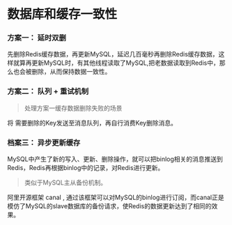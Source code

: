 # 数据库和缓存一致性
### 方案一： 延时双删
先删除Redis缓存数据，再更新MySQL，延迟几百毫秒再删除Redis缓存数据，这样就算再更新MySQL时，有其他线程读取了MySQL,把老数据读取到Redis中，那么也会被删除，从而保持数据一致性。


### 方案二： 队列 + 重试机制
> 处理方案一缓存数据删除失败的场景

将 需要删除的Key发送至消息队列，再自行消费Key删除消息。


### 档案三： 异步更新缓存
MySQL中产生了新的写入、更新、删除操作，就可以把binlog相关的消息推送到Redis，Redis再根据binlog中的记录，对Redis进行更新。
> 类似于MySQL主从备份机制。

阿里开源框架 canal , 通过该框架可以对MySQL的binlog进行订阅，而canal正是模仿了MySQL的slave数据库的备份请求，使Redis的数据更新达到了相同的效果。